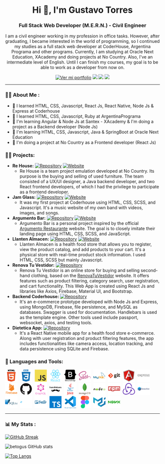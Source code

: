 <div id="header" align="center">
    <h1 align="center">Hi 👋, I'm Gustavo Torres</h1>
    <h3 align="center">Full Stack Web Developer (M.E.R.N.) - Civil Engineer</h3>
    <p>I am a civil engineer working in my profession in office tasks.
However, after graduating, I became interested in the world of programming, so I continued my studies as a full stack web developer at CoderHouse, Argentina Programa and other programs.
Currently, I am studying at Oracle Next Education, XAcademy and doing projects at No Country. Also, I've an intermediate level of English. Until I can finish my courses, my goal is to be able to work as a developer from now on.</p>
   

[![Ver mi portfolio](https://img.shields.io/badge/Ver%20mi%20portfolio-%23121011.svg?&style=for-the-badge&logo=github&logoColor=white)](https://betogus.github.io/portfolio/)
<a href="https://github.com/betogus/portfolio"><img src="https://img.shields.io/badge/github-%23121011.svg?&style=for-the-badge&logo=github&logoColor=white"/></a> <a href="https://www.linkedin.com/in/betogus2009/"><img src="https://img.shields.io/badge/linkedin%20-%230077B5.svg?&style=for-the-badge&logo=linkedin&logoColor=white"/></a>
<a href="mailto:betogus2009@gmail.com/"><img src="https://img.shields.io/badge/gmail%20-%23D14836.svg?&style=for-the-badge&logo=gmail&logoColor=white"/></a>



</div>

---

### 👨‍💻 About Me :

- 📝 I learned HTML, CSS, Javascript, React Js, React Native, Node Js & Express at Coderhouse
- 📝  I learned HTML, CSS, Javascript, Ruby at ArgentinaPrograma
- 📝 I'm learning  Angular & Node Js at Santex - XAcademy & I'm doing a project as a Backend developer (Node Js)
- 📝 I'm learning HTML, CSS, Javascript, Java & SpringBoot at Oracle Next Education
- 📝 I'm doing a project at No Country as a Frontend developer (React Js)

### 🧑‍💼 Projects:

- **Re House:** [![Repository](https://img.shields.io/badge/ReHouse-GitHub-blue)](https://github.com/No-Country/c12-g21-m-java-react) [![Website](https://img.shields.io/badge/ReHouse-Link-green)](https://rehouseweb.onrender.com/)
    - Re House is a team project emulation developed at No Country. Its purpose is the buying and selling of used furniture. The team consisted of a UX/UI designer, a Java backend developer, and two React frontend developers, of which I had the privilege to participate as a frontend developer.
- **Jam Glass:** [![Repository](https://img.shields.io/badge/JamGlass-GitHub-blue)](https://github.com/betogus/coderHouse)  [![Website](https://img.shields.io/badge/JamGlass-Link-green)](https://betogus.github.io/coderHouse/)
    - It was my first project at Coderhouse using HTML, CSS, SCSS, and Javascript. It's a music website of my own band with videos, images, and songs. 
- **Argumento Bar:** [![Repository](https://img.shields.io/badge/argumentoBar-GitHub-blue)](https://github.com/betogus/argumentoBar)  [![Website](https://img.shields.io/badge/argumentoBar-Link-green)](https://github.com/betogus/argumentoBar)
    - Argumento Bar is a personal project inspired by the official [Argumento Restaurante](https://argumentorestaurante.com/) website. The goal is to closely imitate their landing page using HTML, CSS, SCSS, and JavaScript. 
- **Llanten Almacen:** [![Repository](https://img.shields.io/badge/LlantenAlmacen-GitHub-blue)](https://github.com/betogus/llantenAlmacen)  [![Website](https://img.shields.io/badge/LlantenAlmacen-Link-green)](https://betogus.github.io/llantenAlmacen/)
    - Llanten Almacen is a health food store that allows you to register, view the product catalog, and add products to your cart. It's a physical store with real-time product stock information. I used HTML, CSS, SCSS but mainly Javascript.
- **Renova Tu Vestidor:** [![Repository](https://img.shields.io/badge/RenovaTuVestidor-GitHub-blue)](https://github.com/betogus/renovaTuVestidor)
    - Renova Tu Vestidor is an online store for buying and selling second-hand clothing, based on the [RenovaTuVestidor](https://www.renovatuvestidor.com/) website. It offers features such as product filtering, category search, user registration, and cart functionality. This Web App is created using React Js and libraries like Axios, Firebase, Material UI, and Bootstrap.
- **Backend Coderhouse:** [![Repository](https://img.shields.io/badge/BackendCoderhouse-GitHub-blue)](https://github.com/betogus/Backend-Coderhouse)
    - It's an e-commerce prototype developed with Node Js and Express, using MongoDB, Firebase, file persistence, and MySQL as databases. Swagger is used for documentation. Handlebars is used as the template engine. Other tools used include passport, websocket, axios, and testing tools.
- **Dietetica App:** [![Repository](https://img.shields.io/badge/Dietetica-GitHub-blue)](https://github.com/betogus/desarrolloDeApps-dietetica)
    - It's a React Native mobile app for a health food store e-commerce. Along with user registration and product filtering features, the app includes functionalities like camera access, location tracking, and data persistence using SQLite and Firebase.


 
<div align="left">
    <h3>🔨 Languages and Tools:</h3>
    <div>
        <img src="https://github.com/devicons/devicon/blob/master/icons/html5/html5-original-wordmark.svg" title="HTML5" alt="HTML" width="40" height="40"/>&nbsp;
        <img src="https://github.com/devicons/devicon/blob/master/icons/css3/css3-plain-wordmark.svg"  title="CSS3" alt="CSS" width="40" height="40"/>&nbsp;
        <img src="https://github.com/devicons/devicon/blob/master/icons/javascript/javascript-original.svg" title="JavaScript" alt="JavaScript" width="40" height="40"/>&nbsp;
        <img src="https://github.com/devicons/devicon/blob/master/icons/react/react-original-wordmark.svg" title="React" alt="React" width="40" height="40"/>&nbsp;
        <img src="https://github.com/devicons/devicon/blob/master/icons/bootstrap/bootstrap-plain-wordmark.svg" title="Bootstrap" alt="Bootstrap" width="40" height="40"/>&nbsp;
        <img src="https://github.com/devicons/devicon/blob/master/icons/sass/sass-original.svg" title="Sass" alt="Sass" width="40" height="40"/>&nbsp;
        <img src="https://github.com/devicons/devicon/blob/master/icons/mysql/mysql-original-wordmark.svg" title="MySQL"  alt="MySQL" width="40" height="40"/>&nbsp;
        <img src="https://github.com/devicons/devicon/blob/master/icons/git/git-original-wordmark.svg" title="Git" **alt="Git" width="40" height="40"/>&nbsp;
       <img src="https://github.com/devicons/devicon/blob/master/icons/angularjs/angularjs-original.svg" title="Angular" **alt="Angular" width="40" height="40"/>&nbsp;
       <img src="https://github.com/devicons/devicon/blob/master/icons/express/express-original-wordmark.svg" title="Express" **alt="Express" width="40" height="40"/>&nbsp;
       <img src="https://github.com/devicons/devicon/blob/master/icons/firebase/firebase-plain-wordmark.svg" title="firebase" title="Firebase" **alt="Firebase" width="40" height="40"/>&nbsp;
       <img src="https://github.com/devicons/devicon/blob/master/icons/github/github-original.svg" title="Github" **alt="Github" width="40" height="40"/>&nbsp;
       <img src="https://github.com/devicons/devicon/blob/master/icons/graphql/graphql-plain-wordmark.svg" title="GraphQL" **alt="GraphQL" width="40" height="40"/>&nbsp;
       <img src="https://github.com/devicons/devicon/blob/master/icons/handlebars/handlebars-original-wordmark.svg" title="Handlebars" **alt="Handlebars" width="40" height="40"/>&nbsp;
       <img src="https://github.com/devicons/devicon/blob/master/icons/java/java-original-wordmark.svg" title="Java" **alt="Java" width="40" height="40"/>&nbsp;
       <img src="https://github.com/devicons/devicon/blob/master/icons/mongodb/mongodb-original-wordmark.svg" title="MongoDB" **alt="MongoDB" width="40" height="40"/>&nbsp;
       <img src="https://github.com/devicons/devicon/blob/master/icons/nodejs/nodejs-original-wordmark.svg" title="NodeJs" **alt="NodeJs" width="40" height="40"/>&nbsp;
       <img src="https://github.com/devicons/devicon/blob/master/icons/npm/npm-original-wordmark.svg" title="NPM" **alt="NPM" width="40" height="40"/>&nbsp;
       <img src="https://github.com/devicons/devicon/blob/master/icons/redux/redux-original.svg" title="Redux" **alt="Redux" width="40" height="40"/>&nbsp;
       <img src="https://github.com/devicons/devicon/blob/master/icons/sequelize/sequelize-original-wordmark.svg" title="Sequelize" **alt="Sequelize" width="40" height="40"/>&nbsp;
       <img src="https://github.com/devicons/devicon/blob/master/icons/sqlite/sqlite-original-wordmark.svg" title="SQLite" **alt="SQLite" width="40" height="40"/>&nbsp;
       <img src="https://github.com/devicons/devicon/blob/master/icons/tailwindcss/tailwindcss-original-wordmark.svg" title="Tailwind" **alt="Tailwind" width="40" height="40"/>&nbsp;
       <img src="https://github.com/devicons/devicon/blob/master/icons/trello/trello-plain-wordmark.svg" title="Trello" **alt="Trello" width="40" height="40"/>&nbsp;
       <img src="https://github.com/devicons/devicon/blob/master/icons/typescript/typescript-original.svg" title="Typescript" **alt="Typescript" width="40" height="40"/>&nbsp;
       <img src="https://github.com/devicons/devicon/blob/master/icons/vscode/vscode-original-wordmark.svg" title="VSCode" **alt="VSCode" width="40" height="40"/>&nbsp;
        <img src="https://github.com/devicons/devicon/blob/master/icons/figma/figma-original.svg" title="Figma" **alt="Figma" width="40" height="40"/>&nbsp;
        <img src="https://github.com/devicons/devicon/blob/master/icons/materialui/materialui-original.svg" title="MaterialUI" width="40" height="40"/>&nbsp;
        <img src="https://github.com/devicons/devicon/blob/master/icons/nginx/nginx-original.svg" title="Nginx" width="40" height="40"/>&nbsp;
        
---

### 📊 My Stats :

[![GitHub Streak](http://github-readme-streak-stats.herokuapp.com?user=betogus&theme=soft-green)](https://git.io/streak-stats)

![betogus GitHub stats](https://github-readme-stats.vercel.app/api?username=betogus&show_icons=true&theme=radical)

[![Top Langs](https://github-readme-stats.vercel.app/api/top-langs/?username=betogus&theme=tokyonight)](https://github.com/anuraghazra/github-readme-stats)
</div>
